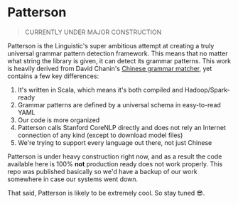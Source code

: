 Patterson
=========

> CURRENTLY UNDER MAJOR CONSTRUCTION

Patterson is the Linguistic's super ambitious attempt at creating a truly universal grammar pattern detection framework.
This means that no matter what string the library is given, it can detect its grammar patterns. This work is heavily 
derived from David Chanin's [Chinese grammar matcher](https://github.com/chanind/cn-grammar-matcher), yet contains a few 
key differences:

1. It's written in Scala, which means it's both compiled and Hadoop/Spark-ready
2. Grammar patterns are defined by a universal schema in easy-to-read YAML
3. Our code is more organized
4. Patterson calls Stanford CoreNLP directly and does not rely an Internet connection of any kind (except to download model files)
5. We're trying to support every language out there, not just Chinese

Patterson is under heavy construction right now, and as a result the code available here is 100% **not** production ready
does not work properly. This repo was published basically so we'd have a backup of our work somewhere in case our systems 
went down. 

That said, Patterson is likely to be extremely cool. So stay tuned 😎.